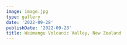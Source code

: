 ```yaml
---
image: image.jpg
type: gallery
date: '2022-09-28'
publishDate: '2022-09-28'
title: Waimangu Volcanic Valley, New Zealand
---
```

